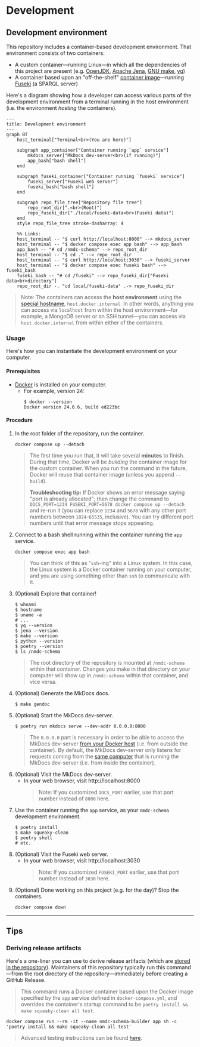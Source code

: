 # Development

## Development environment

This repository includes a container-based development environment. That environment consists of two containers:
- A custom container—running Linux—in which all the dependencies of this project are present (e.g. [OpenJDK](https://openjdk.org/), [Apache Jena](https://jena.apache.org/), [GNU make](https://www.gnu.org/software/make/manual/make.html), [yq](https://mikefarah.gitbook.io/yq/))
- A container based upon an "off-the-shelf" [container image](https://hub.docker.com/r/stain/jena-fuseki)—running [Fuseki](https://jena.apache.org/documentation/fuseki2/) (a SPARQL server)

Here's a diagram showing how a developer can access various parts of the development environment from a terminal running in the host environment (i.e. the environment _hosting_ the containers). 

```mermaid
---
title: Development environment
---
graph BT
    host_terminal["Terminal<br>(You are here)"]
    
    subgraph app_container["Container running `app` service"]
        mkdocs_server["MkDocs dev-server<br>(if running)"]
        app_bash["bash shell"]
    end
    
    subgraph fuseki_container["Container running `fuseki` service"]
        fuseki_server["Fuseki web server"]
        fuseki_bash["bash shell"]
    end
    
    subgraph repo_file_tree["Repository file tree"]
        repo_root_dir[".<br>(Root)"]
        repo_fuseki_dir["./local/fuseki-data<br>(Fuseki data)"]
    end
    style repo_file_tree stroke-dasharray: 4
    
    %% Links:
    host_terminal -- "$ curl http://localhost:8000" --> mkdocs_server
    host_terminal -- "$ docker compose exec app bash" --> app_bash
    app_bash -- "# cd /nmdc-schema" --> repo_root_dir
    host_terminal -- "$ cd ." --> repo_root_dir
    host_terminal -- "$ curl http://localhost:3030" --> fuseki_server
    host_terminal -- "$ docker compose exec fuseki bash" --> fuseki_bash
    fuseki_bash -- "# cd /fuseki" --> repo_fuseki_dir["Fuseki data<br>directory"]
    repo_root_dir -. "cd local/fuseki-data" .-> repo_fuseki_dir
```

> Note: The containers can access the **host environment** using the [special hostname](https://docs.docker.com/desktop/networking/#i-want-to-connect-from-a-container-to-a-service-on-the-host), 
> `host.docker.internal`. In other words, anything you can access via `localhost` from within the host environment—for
> example, a MongoDB server or an SSH tunnel—you can access via `host.docker.internal` from within either of the
> containers.

### Usage

Here's how you can instantiate the development environment on your computer.

#### Prerequisites

- [Docker](https://www.docker.com/products/docker-desktop/) is installed on your computer.
  - For example, version 24:
    ```shell
    $ docker --version
    Docker version 24.0.6, build ed223bc
    ```

#### Procedure

1. In the root folder of the repository, run the container.
   ```shell
   docker compose up --detach
   ```
   > The first time you run that, it will take several **minutes** to finish. During that time, 
   > Docker will be _building_ the container image for the custom container. 
   > When you run the command in the future, Docker will reuse that container image (unless you append `--build`).
   >
   > **Troubleshooting tip:** If Docker shows an error message saying "port is already allocated"; 
   > then change the command to `DOCS_PORT=1234 FUSEKI_PORT=5678 docker compose up --detach`
   > and re-run it (you can replace `1234` and `5678` with any other port numbers between `1024`-`65535`, inclusive).
   > You can try different port numbers until that error message stops appearing.
2. Connect to a bash shell running within the container running the `app` service.
   ```shell
   docker compose exec app bash
   ```
   > You can think of this as "`ssh`-ing" into a Linux system. In this case, the Linux system is a Docker container 
   > running on your computer, and you are using something other than `ssh` to communicate with it.
3. (Optional) Explore that container!
   ```shell
   $ whoami
   $ hostname
   $ uname -a
   # ...
   $ yq --version
   $ jena --version
   $ make --version
   $ python --version
   $ poetry --version
   $ ls /nmdc-schema
   ```
   > The root directory of the repository is mounted at `/nmdc-schema` within that container.
   > Changes you make in that directory on your computer will show up in `/nmdc-schema` within that container,
   > and vice versa. 
4. (Optional) Generate the MkDocs docs.
   ```shell
   $ make gendoc
   ```
5. (Optional) Start the MkDocs dev-server.
   ```shell
   $ poetry run mkdocs serve --dev-addr 0.0.0.0:8000
   ```
   > The `0.0.0.0` part is necessary in order to be able to access the MkDocs dev-server
   > [from your Docker host](https://github.com/mkdocs/mkdocs/issues/1239#issuecomment-354491734)
   > (i.e. from outside the container). By default, the MkDocs dev-server only listens for requests coming from the 
   > [same computer](https://github.com/mkdocs/mkdocs/issues/2108) that is running the MkDocs dev-server
   > (i.e. from inside the container).
6. (Optional) Visit the MkDocs dev-server.
   - In your web browser, visit http://localhost:8000
     > Note: If you customized `DOCS_PORT` earlier, use that port number instead of `8000` here.
7. Use the container running the `app` service, as your `nmdc-schema` development environment.
   ```shell
   $ poetry install
   $ make squeaky-clean
   $ poetry shell
   # etc.
   ```
8. (Optional) Visit the Fuseki web server.
   - In your web browser, visit http://localhost:3030
     > Note: If you customized `FUSEKI_PORT` earlier, use that port number instead of `3030` here.
9. (Optional) Done working on this project (e.g. for the day)? Stop the containers.
   ```shell
   docker compose down
   ```

---

## Tips

### Deriving release artifacts

Here's a one-liner you can use to derive release artifacts (which are [stored in the repository](https://github.com/microbiomedata/nmdc-schema/issues/1960)). Maintainers of this repository typically run this command—from the root directory of the repository—immediately before creating a GitHub Release.

> This command runs a Docker container based upon the Docker image specified by the `app` service defined in `docker-compose.yml`, and overrides the container's startup command to be `poetry install && make squeaky-clean all test`.

```shell
docker compose run --rm -it --name nmdc-schema-builder app sh -c 'poetry install && make squeaky-clean all test'
```

> Advanced testing instructions can be found [here](nmdc_schema/migrators/README.md).
